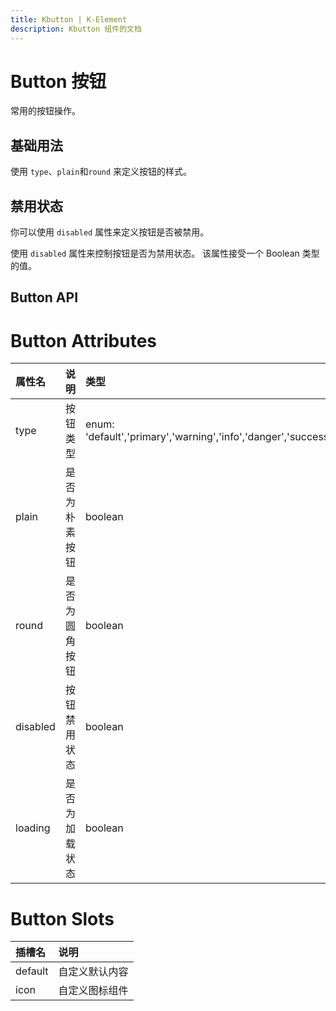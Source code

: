 ```yaml
---
title: Kbutton | K-Element
description: Kbutton 组件的文档
---
```


# Button 按钮

常用的按钮操作。

## 基础用法

使用 `type`、`plain`和`round` 来定义按钮的样式。

<preview path="../demo/Button/Basic.vue" title="基础用法" description="Button 组件的基础用法"></preview>

## 禁用状态

你可以使用 `disabled` 属性来定义按钮是否被禁用。

使用 `disabled` 属性来控制按钮是否为禁用状态。 该属性接受一个 Boolean 类型的值。

<preview path="../demo/Button/Disabled.vue" title="禁用状态" description="Button 组件的禁用状态"></preview>

## Button API

# Button Attributes

| 属性名   | 说明           | 类型                                                          | 默认值    |
| :------- | :------------- | :------------------------------------------------------------ | :-------- |
| type     | 按钮类型       | enum: 'default','primary','warning','info','danger','success' | 'default' |
| plain    | 是否为朴素按钮 | boolean                                                       | false     |
| round    | 是否为圆角按钮 | boolean                                                       | false     |
| disabled | 按钮禁用状态   | boolean                                                       | false     |
| loading  | 是否为加载状态 | boolean                                                       | false     |

# Button Slots

| 插槽名  | 说明           |
| :------ | :------------- |
| default | 自定义默认内容 |
| icon    | 自定义图标组件 |
